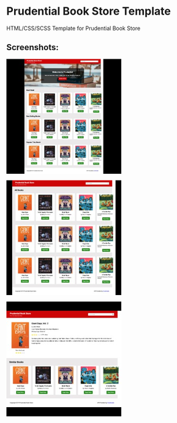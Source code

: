 # Prudential Book Store Template

HTML/CSS/SCSS Template for Prudential Book Store

## Screenshots:

[![Homepage](https://github.com/soubhikchatterjee/Prudential-Book-Store-Template/blob/master/img/screenshots/homepage_tn.jpg)](https://github.com/soubhikchatterjee/Prudential-Book-Store-Template/blob/master/img/screenshots/homepage.jpg)

[![Listing Page](https://github.com/soubhikchatterjee/Prudential-Book-Store-Template/blob/master/img/screenshots/listing_tn.jpg)](https://github.com/soubhikchatterjee/Prudential-Book-Store-Template/blob/master/img/screenshots/listing.png)

[![Details Page](https://github.com/soubhikchatterjee/Prudential-Book-Store-Template/blob/master/img/screenshots/details_tn.jpg)](https://github.com/soubhikchatterjee/Prudential-Book-Store-Template/blob/master/img/screenshots/details.png)
